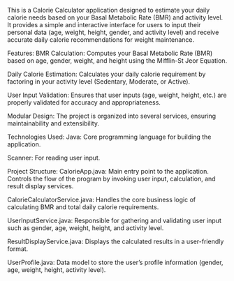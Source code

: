 This is a Calorie Calculator application designed to estimate your daily calorie needs based on your Basal Metabolic Rate (BMR) and activity level. It provides a simple and interactive interface for users to input their personal data (age, weight, height, gender, and activity level) and receive accurate daily calorie recommendations for weight maintenance.

Features:
BMR Calculation: Computes your Basal Metabolic Rate (BMR) based on age, gender, weight, and height using the Mifflin-St Jeor Equation.

Daily Calorie Estimation: Calculates your daily calorie requirement by factoring in your activity level (Sedentary, Moderate, or Active).

User Input Validation: Ensures that user inputs (age, weight, height, etc.) are properly validated for accuracy and appropriateness.

Modular Design: The project is organized into several services, ensuring maintainability and extensibility.

Technologies Used:
Java: Core programming language for building the application.

Scanner: For reading user input.

Project Structure:
CalorieApp.java: Main entry point to the application. Controls the flow of the program by invoking user input, calculation, and result display services.

CalorieCalculatorService.java: Handles the core business logic of calculating BMR and total daily calorie requirements.

UserInputService.java: Responsible for gathering and validating user input such as gender, age, weight, height, and activity level.

ResultDisplayService.java: Displays the calculated results in a user-friendly format.

UserProfile.java: Data model to store the user’s profile information (gender, age, weight, height, activity level).
